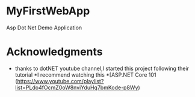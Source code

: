 # MyFirstWebApp
Asp Dot Net Demo Application 
# Acknowledgments  
* thanks to dotNET youtube channel,I started this project following their tutorial
*I recommend watching this 
*[ASP.NET Core 101 (https://www.youtube.com/playlist?list=PLdo4fOcmZ0oW8nviYduHq7bmKode-p8Wy)

